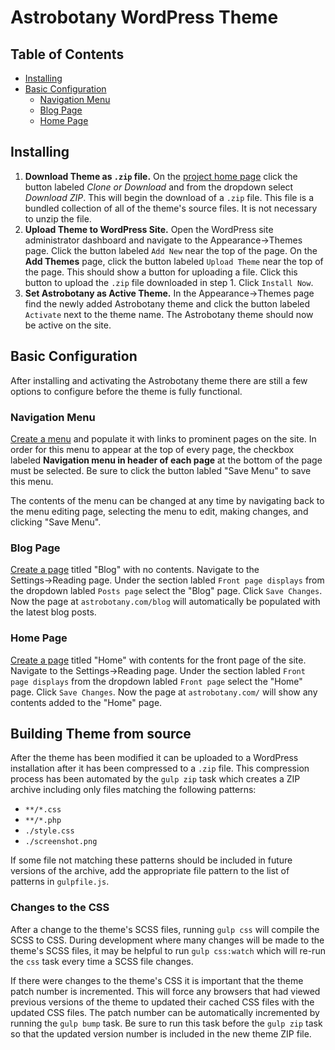 # Astrobotany WordPress Theme

## Table of Contents
- [Installing](#installing)
- [Basic Configuration](#basic-configuration)
  - [Navigation Menu](#navigation-menu)
  - [Blog Page](#blog-page)
  - [Home Page](#home-page)

## Installing
1. **Download Theme as `.zip` file.** On the [project home page](https://github.com/isaacev/astrobotany-theme) click the button labeled *Clone or Download* and from the dropdown select *Download ZIP*. This will begin the download of a `.zip` file. This file is a bundled collection of all of the theme's source files. It is not necessary to unzip the file.
2. **Upload Theme to WordPress Site.** Open the WordPress site administrator dashboard and navigate to the Appearance&rarr;Themes page.  Click the button labeled `Add New` near the top of the page. On the **Add Themes** page, click the button labeled `Upload Theme` near the top of the page. This should show a button for uploading a file. Click this button to upload the `.zip` file downloaded in step 1. Click `Install Now`.
3. **Set Astrobotany as Active Theme.** In the Appearance&rarr;Themes page find the newly added Astrobotany theme and click the button labeled `Activate` next to the theme name. The Astrobotany theme should now be active on the site.


## Basic Configuration
After installing and activating the Astrobotany theme there are still a few options to configure before the theme is fully functional.


### Navigation Menu
[Create a menu](https://codex.wordpress.org/WordPress_Menu_User_Guide) and populate it with links to prominent pages on the site. In order for this menu to appear at the top of every page, the checkbox labeled **Navigation menu in header of each page** at the bottom of the page must be selected. Be sure to click the button labled "Save Menu" to save this menu.

The contents of the menu can be changed at any time by navigating back to the menu editing page, selecting the menu to edit, making changes, and clicking "Save Menu".


### Blog Page
[Create a page](https://codex.wordpress.org/Pages) titled "Blog" with no contents. Navigate to the Settings&rarr;Reading page. Under the section labled `Front page displays` from the dropdown labled `Posts page` select the "Blog" page. Click `Save Changes`. Now the page at `astrobotany.com/blog` will automatically be populated with the latest blog posts.


### Home Page
[Create a page](https://codex.wordpress.org/Pages) titled "Home" with contents for the front page of the site. Navigate to the Settings&rarr;Reading page. Under the section labled `Front page displays` from the dropdown labled `Front page` select the "Home" page. Click `Save Changes`. Now the page at `astrobotany.com/` will show any contents added to the "Home" page.

## Building Theme from source
After the theme has been modified it can be uploaded to a WordPress installation after it has been compressed to a `.zip` file. This compression process has been automated by the `gulp zip` task which creates a ZIP archive including only files matching the following patterns:

- `**/*.css`
- `**/*.php`
- `./style.css`
- `./screenshot.png`

If some file not matching these patterns should be included in future versions of the archive, add the appropriate file pattern to the list of patterns in `gulpfile.js`.

### Changes to the CSS
After a change to the theme's SCSS files, running `gulp css` will compile the SCSS to CSS. During development where many changes will be made to the theme's SCSS files, it may be helpful to run `gulp css:watch` which will re-run the `css` task every time a SCSS file changes.

If there were changes to the theme's CSS it is important that the theme patch number is incremented. This will force any browsers that had viewed previous versions of the theme to updated their cached CSS files with the updated CSS files. The patch number can be automatically incremented by running the `gulp bump` task. Be sure to run this task before the `gulp zip` task so that the updated version number is included in the new theme ZIP file.
